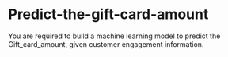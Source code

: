 # Predict-the-gift-card-amount
You are required to build a machine learning model to predict the Gift_card_amount, given customer engagement information.
